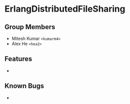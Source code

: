 # ErlangDistributedFileSharing

## Group Members

- Mitesh Kumar `<kumarm4>`
- Alex He `<hea2>`

## Features

- 

## Known Bugs

- 